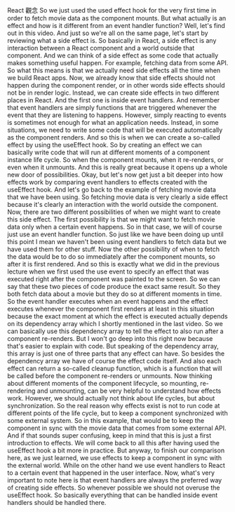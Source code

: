 React 觀念
So we just used the used effect hook
for the very first time in order to fetch movie data
as the component mounts.
But what actually is an effect
and how is it different from an event handler function?
Well, let's find out in this video.
And just so we're all on the same page,
let's start by reviewing what a side effect is.
So basically in React,
a side effect is any interaction between a React component
and a world outside that component.
And we can think of a side effect
as some code that actually makes something useful happen.
For example, fetching data from some API.
So what this means is that we actually need
side effects all the time when we build React apps.
Now, we already know that side effects should not happen
during the component render, or in other words
side effects should not be in render logic.
Instead, we can create side effects
in two different places in React.
And the first one is inside event handlers.
And remember that event handlers are simply
functions that are triggered whenever the event
that they are listening to happens.
However, simply reacting to events is sometimes not enough
for what an application needs.
Instead, in some situations, we need to
write some code that will be executed automatically
as the component renders.
And so this is when we can create a so-called effect
by using the useEffect hook.
So by creating an effect
we can basically write code that will run
at different moments of a component instance life cycle.
So when the component mounts, when it re-renders,
or even when it unmounts.
And this is really great
because it opens up a whole new door of possibilities.
Okay, but let's now get just a bit deeper
into how effects work by comparing event handlers
to effects created with the useEffect hook.
And let's go back to the example
of fetching movie data that we have been using.
So fetching movie data is very clearly a side effect
because it's clearly an interaction
with the world outside the component.
Now, there are two different possibilities
of when we might want to create this side effect.
The first possibility is that we might want to
fetch movie data only when a certain event happens.
So in that case, we will
of course just use an event handler function.
So just like we have been doing up until this point
I mean we haven't been using event handlers to fetch data
but we have used them for other stuff.
Now the other possibility
of when to fetch the data would be to do so immediately
after the component mounts,
so after it is first rendered.
And so this is exactly what we did
in the previous lecture when we first used the use event
to specify an effect that was executed right
after the component was painted to the screen.
So we can say that these two pieces
of code produce the exact same result.
So they both fetch data about a movie
but they do so at different moments in time.
So the event handler executes when an event happens
and the effect executes whenever the component first renders
at least in this situation because the exact moment
at which the effect is executed actually depends
on its dependency array
which I shortly mentioned in the last video.
So we can basically use this dependency array to
tell the effect to also run after a component re-renders.
But I won't go deep into this right now
because that's easier to explain with code.
But speaking of the dependency array, this array is just one
of three parts that any effect can have.
So besides the dependency array
we have of course the effect code itself.
And also each effect can return a so-called
cleanup function, which is a function that will be called
before the component re-renders or unmounts.
Now thinking about different moments
of the component lifecycle,
so mounting, re-rendering and unmounting, can be very
helpful to understand how effects work.
However, we should actually not think about life cycles,
but about synchronization.
So the real reason why effects exist is not to run code
at different points of the life cycle, but to
keep a component synchronized with some external system.
So in this example, that would be to keep the component
in sync with the movie data that comes
from some external API.
And if that sounds super confusing, keep in mind
that this is just a first introduction to effects.
We will come back to all this after having used
the useEffect hook a bit more in practice.
But anyway, to finish our comparison here,
as we just learned, we use effects to keep a component
in sync with the external world.
While on the other hand we use event handlers
to React to a certain event
that happened in the user interface.
Now, what's very important to note here is
that event handlers are always the preferred way
of creating side effects.
So whenever possible
we should not overuse the useEffect hook.
So basically everything that can be handled
inside event handlers should be handled there.